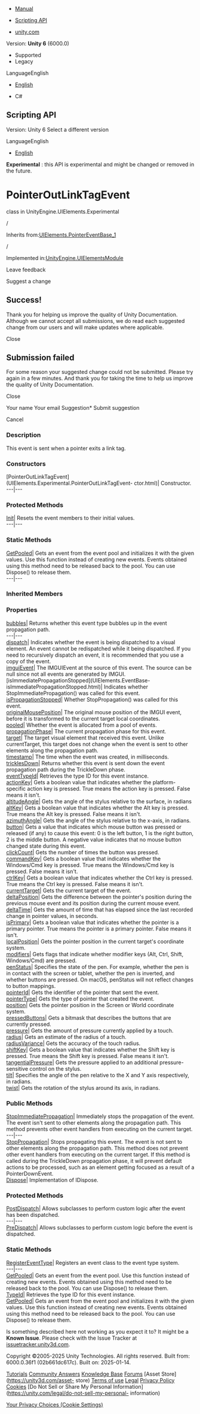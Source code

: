 [ ]()

  * [Manual](../Manual/index.html)
  * [Scripting API](../ScriptReference/index.html)

  * [unity.com](https://unity.com/)

Version: **Unity 6** (6000.0)

  * Supported
  * Legacy

LanguageEnglish

  * [English]()

  * C#

[ ](https://docs.unity3d.com)

## Scripting API

Version: Unity 6 Select a different version

LanguageEnglish

  * [English]()

**Experimental** : this API is experimental and might be changed or removed in
the future.

# PointerOutLinkTagEvent

class in UnityEngine.UIElements.Experimental

/

Inherits
from:[UIElements.PointerEventBase_1](UIElements.PointerEventBase_1.html)

/

Implemented
in:[UnityEngine.UIElementsModule](UnityEngine.UIElementsModule.html)

Leave feedback

Suggest a change

## Success!

Thank you for helping us improve the quality of Unity Documentation. Although
we cannot accept all submissions, we do read each suggested change from our
users and will make updates where applicable.

Close

## Submission failed

For some reason your suggested change could not be submitted. Please <a>try
again</a> in a few minutes. And thank you for taking the time to help us
improve the quality of Unity Documentation.

Close

Your name Your email Suggestion* Submit suggestion

Cancel

[ ]()

### Description

This event is sent when a pointer exits a link tag.

### Constructors

[PointerOutLinkTagEvent](UIElements.Experimental.PointerOutLinkTagEvent-
ctor.html)|  Constructor.  
---|---  
  
### Protected Methods

[Init](UIElements.Experimental.PointerOutLinkTagEvent.Init.html)|  Resets the
event members to their initial values.  
---|---  
  
### Static Methods

[GetPooled](UIElements.Experimental.PointerOutLinkTagEvent.GetPooled.html)|
Gets an event from the event pool and initializes it with the given values.
Use this function instead of creating new events. Events obtained using this
method need to be released back to the pool. You can use Dispose() to release
them.  
---|---  
  
### Inherited Members

### Properties

[bubbles](UIElements.EventBase-bubbles.html)|  Returns whether this event type
bubbles up in the event propagation path.  
---|---  
[dispatch](UIElements.EventBase-dispatch.html)|  Indicates whether the event
is being dispatched to a visual element. An event cannot be redispatched while
it being dispatched. If you need to recursively dispatch an event, it is
recommended that you use a copy of the event.  
[imguiEvent](UIElements.EventBase-imguiEvent.html)|  The IMGUIEvent at the
source of this event. The source can be null since not all events are
generated by IMGUI.  
[isImmediatePropagationStopped](UIElements.EventBase-
isImmediatePropagationStopped.html)|  Indicates whether
StopImmediatePropagation() was called for this event.  
[isPropagationStopped](UIElements.EventBase-isPropagationStopped.html)|
Whether StopPropagation() was called for this event.  
[originalMousePosition](UIElements.EventBase-originalMousePosition.html)|  The
original mouse position of the IMGUI event, before it is transformed to the
current target local coordinates.  
[pooled](UIElements.EventBase-pooled.html)|  Whether the event is allocated
from a pool of events.  
[propagationPhase](UIElements.EventBase-propagationPhase.html)|  The current
propagation phase for this event.  
[target](UIElements.EventBase-target.html)|  The target visual element that
received this event. Unlike currentTarget, this target does not change when
the event is sent to other elements along the propagation path.  
[timestamp](UIElements.EventBase-timestamp.html)|  The time when the event was
created, in milliseconds.  
[tricklesDown](UIElements.EventBase-tricklesDown.html)|  Returns whether this
event is sent down the event propagation path during the TrickleDown phase.  
[eventTypeId](UIElements.EventBase_1-eventTypeId.html)|  Retrieves the type ID
for this event instance.  
[actionKey](UIElements.PointerEventBase_1-actionKey.html)|  Gets a boolean
value that indicates whether the platform-specific action key is pressed. True
means the action key is pressed. False means it isn't.  
[altitudeAngle](UIElements.PointerEventBase_1-altitudeAngle.html)|  Gets the
angle of the stylus relative to the surface, in radians  
[altKey](UIElements.PointerEventBase_1-altKey.html)|  Gets a boolean value
that indicates whether the Alt key is pressed. True means the Alt key is
pressed. False means it isn't.  
[azimuthAngle](UIElements.PointerEventBase_1-azimuthAngle.html)|  Gets the
angle of the stylus relative to the x-axis, in radians.  
[button](UIElements.PointerEventBase_1-button.html)|  Gets a value that
indicates which mouse button was pressed or released (if any) to cause this
event: 0 is the left button, 1 is the right button, 2 is the middle button. A
negative value indicates that no mouse button changed state during this event.  
[clickCount](UIElements.PointerEventBase_1-clickCount.html)|  Gets the number
of times the button was pressed.  
[commandKey](UIElements.PointerEventBase_1-commandKey.html)|  Gets a boolean
value that indicates whether the Windows/Cmd key is pressed. True means the
Windows/Cmd key is pressed. False means it isn't.  
[ctrlKey](UIElements.PointerEventBase_1-ctrlKey.html)|  Gets a boolean value
that indicates whether the Ctrl key is pressed. True means the Ctrl key is
pressed. False means it isn't.  
[currentTarget](UIElements.PointerEventBase_1-currentTarget.html)|  Gets the
current target of the event.  
[deltaPosition](UIElements.PointerEventBase_1-deltaPosition.html)|  Gets the
difference between the pointer's position during the previous mouse event and
its position during the current mouse event.  
[deltaTime](UIElements.PointerEventBase_1-deltaTime.html)|  Gets the amount of
time that has elapsed since the last recorded change in pointer values, in
seconds.  
[isPrimary](UIElements.PointerEventBase_1-isPrimary.html)|  Gets a boolean
value that indicates whether the pointer is a primary pointer. True means the
pointer is a primary pointer. False means it isn't.  
[localPosition](UIElements.PointerEventBase_1-localPosition.html)|  Gets the
pointer position in the current target's coordinate system.  
[modifiers](UIElements.PointerEventBase_1-modifiers.html)|  Gets flags that
indicate whether modifier keys (Alt, Ctrl, Shift, Windows/Cmd) are pressed.  
[penStatus](UIElements.PointerEventBase_1-penStatus.html)|  Specifies the
state of the pen. For example, whether the pen is in contact with the screen
or tablet, whether the pen is inverted, and whether buttons are pressed. On
macOS, penStatus will not reflect changes to button mappings.  
[pointerId](UIElements.PointerEventBase_1-pointerId.html)|  Gets the
identifier of the pointer that sent the event.  
[pointerType](UIElements.PointerEventBase_1-pointerType.html)|  Gets the type
of pointer that created the event.  
[position](UIElements.PointerEventBase_1-position.html)|  Gets the pointer
position in the Screen or World coordinate system.  
[pressedButtons](UIElements.PointerEventBase_1-pressedButtons.html)|  Gets a
bitmask that describes the buttons that are currently pressed.  
[pressure](UIElements.PointerEventBase_1-pressure.html)|  Gets the amount of
pressure currently applied by a touch.  
[radius](UIElements.PointerEventBase_1-radius.html)|  Gets an estimate of the
radius of a touch.  
[radiusVariance](UIElements.PointerEventBase_1-radiusVariance.html)|  Gets the
accuracy of the touch radius.  
[shiftKey](UIElements.PointerEventBase_1-shiftKey.html)|  Gets a boolean value
that indicates whether the Shift key is pressed. True means the Shift key is
pressed. False means it isn't.  
[tangentialPressure](UIElements.PointerEventBase_1-tangentialPressure.html)|
Gets the pressure applied to an additional pressure-sensitive control on the
stylus.  
[tilt](UIElements.PointerEventBase_1-tilt.html)|  Specifies the angle of the
pen relative to the X and Y axis respectively, in radians.  
[twist](UIElements.PointerEventBase_1-twist.html)|  Gets the rotation of the
stylus around its axis, in radians.  
  
### Public Methods

[StopImmediatePropagation](UIElements.EventBase.StopImmediatePropagation.html)|
Immediately stops the propagation of the event. The event isn't sent to other
elements along the propagation path. This method prevents other event handlers
from executing on the current target.  
---|---  
[StopPropagation](UIElements.EventBase.StopPropagation.html)|  Stops
propagating this event. The event is not sent to other elements along the
propagation path. This method does not prevent other event handlers from
executing on the current target. If this method is called during the
TrickleDown propagation phase, it will prevent default actions to be
processed, such as an element getting focused as a result of a
PointerDownEvent.  
[Dispose](UIElements.EventBase_1.Dispose.html)|  Implementation of IDispose.  
  
### Protected Methods

[PostDispatch](UIElements.EventBase.PostDispatch.html)|  Allows subclasses to
perform custom logic after the event has been dispatched.  
---|---  
[PreDispatch](UIElements.EventBase.PreDispatch.html)|  Allows subclasses to
perform custom logic before the event is dispatched.  
  
### Static Methods

[RegisterEventType](UIElements.EventBase.RegisterEventType.html)|  Registers
an event class to the event type system.  
---|---  
[GetPooled](UIElements.EventBase_1.GetPooled.html)|  Gets an event from the
event pool. Use this function instead of creating new events. Events obtained
using this method need to be released back to the pool. You can use Dispose()
to release them.  
[TypeId](UIElements.EventBase_1.TypeId.html)|  Retrieves the type ID for this
event instance.  
[GetPooled](UIElements.PointerEventBase_1.GetPooled.html)|  Gets an event from
the event pool and initializes it with the given values. Use this function
instead of creating new events. Events obtained using this method need to be
released back to the pool. You can use Dispose() to release them.  
  
Is something described here not working as you expect it to? It might be a
**Known Issue**. Please check with the Issue Tracker at
[issuetracker.unity3d.com](https://issuetracker.unity3d.com).

Copyright ©2005-2025 Unity Technologies. All rights reserved. Built from:
6000.0.36f1 (02b661dc617c). Built on: 2025-01-14.

[Tutorials](https://unity3d.com/learn) [Community
Answers](https://answers.unity3d.com) [Knowledge
Base](https://support.unity3d.com/hc/en-us)
[Forums](https://forum.unity3d.com) [Asset Store](https://unity3d.com/asset-
store) [Terms of use](https://docs.unity3d.com/Manual/TermsOfUse.html)
[Legal](https://unity.com/legal) [Privacy
Policy](https://unity.com/legal/privacy-policy)
[Cookies](https://unity.com/legal/cookie-policy) [Do Not Sell or Share My
Personal Information](https://unity.com/legal/do-not-sell-my-personal-
information)

[Your Privacy Choices (Cookie Settings)](javascript:void\(0\);)

